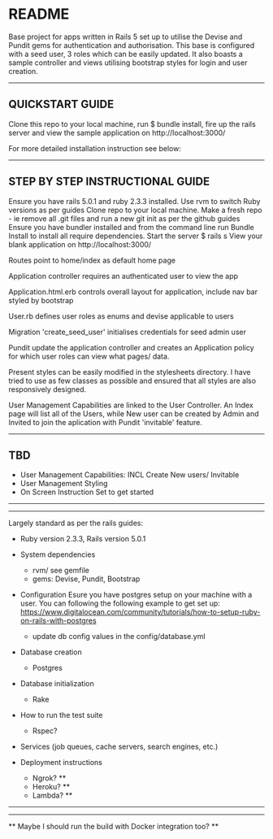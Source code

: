 # README

Base project for apps written in Rails 5 set up to utilise the Devise and Pundit gems for authentication and authorisation. This base is configured with a seed user, 3 roles which can be easily updated. It also boasts a sample controller and views utilising bootstrap styles for login and user creation.

--------------------------------------------------------------
QUICKSTART GUIDE
--------------------------------------------------------------
Clone this repo to your local machine, run $ bundle install, fire up the rails server and view the sample application on http://localhost:3000/

For more detailed installation instruction see below:


--------------------------------------------------------------
STEP BY STEP INSTRUCTIONAL GUIDE
--------------------------------------------------------------
Ensure you have rails 5.0.1 and ruby 2.3.3 installed. Use rvm to switch Ruby versions as per guides 
Clone repo to your local machine. 
Make a fresh repo - ie remove all .git files and run a new git init as per the github guides
Ensure you have bundler installed and from the command line run Bundle Install to install all require dependencies.
Start the server $ rails s
View your blank application on http://localhost:3000/

Routes point to home/index as default home page

Application controller requires an authenticated user to view the app

Application.html.erb controls overall layout for application, include nav bar styled by bootstrap

User.rb defines user roles as enums and devise applicable to users

Migration 'create_seed_user' initialises credentials for seed admin user

Pundit update the application controller and creates an Application policy for which user roles can view what pages/ data.

Present styles can be easily modified in the stylesheets directory. I have tried to use as few classes as possible and ensured that all styles are also responsively designed.

User Management Capabilities are linked to the User Controller. An Index page will list all of the Users, while New user can be created by Admin and Invited to join the aplication with Pundit 'invitable' feature.

--------------------------------------------------------------
TBD
--------------------------------------------------------------
- User Management Capabilities: INCL Create New users/ Invitable
- User Management Styling
- On Screen Instruction Set to get started
--------------------------------------------------------------
--------------------------------------------------------------

Largely standard as per the rails guides:

* Ruby version 2.3.3, Rails version 5.0.1

* System dependencies 
	- rvm/  see gemfile
	- gems: Devise, Pundit, Bootstrap

* Configuration
	Esure you have postgres setup on your machine with a user. You can following the following example to get set up: https://www.digitalocean.com/community/tutorials/how-to-setup-ruby-on-rails-with-postgres
	- update db config values in the config/database.yml

* Database creation 
	- Postgres

* Database initialization 
	- Rake

* How to run the test suite 
	- Rspec?

* Services (job queues, cache servers, search engines, etc.) 

* Deployment instructions
	- Ngrok? **
	- Heroku? **
	- Lambda? **

--------------------------------------------------------------
--------------------------------------------------------------
** Maybe I should run the build with Docker integration too? **
